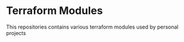# Terraform Modules

This repositories contains various terraform modules used by personal projects



